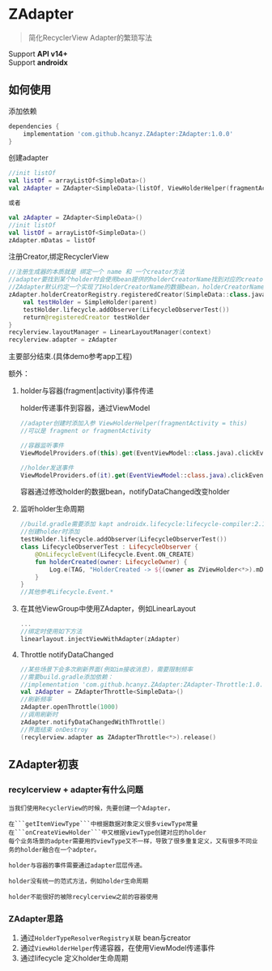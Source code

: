 ZAdapter
===

> 简化RecyclerView Adapter的繁琐写法

Support **API v14+**  
Support **androidx** 

## 如何使用

添加依赖
```groovy
dependencies {
    implementation 'com.github.hcanyz.ZAdapter:ZAdapter:1.0.0'
}
```

创建adapter
```kotlin
//init listOf
val listOf = arrayListOf<SimpleData>()
val zAdapter = ZAdapter<SimpleData>(listOf, ViewHolderHelper(fragmentActivity = this))

或者

val zAdapter = ZAdapter<SimpleData>()
//init listOf
val listOf = arrayListOf<SimpleData>()
zAdapter.mDatas = listOf
```

注册Creator,绑定RecyclerView
```kotlin
//注册生成器的本质就是 绑定一个 name 和 一个creator方法
//adapter要找到某个holder时会使用bean提供的holderCreatorName找到对应的creator方法，生成holdre
//ZAdapter默认约定一个实现了IHolderCreatorName的数据bean，holderCreatorName返回当前类的全类名
zAdapter.holderCreatorRegistry.registeredCreator(SimpleData::class.java.name) { parent ->
    val testHolder = SimpleHolder(parent)
    testHolder.lifecycle.addObserver(LifecycleObserverTest())
    return@registeredCreator testHolder
}
recylerview.layoutManager = LinearLayoutManager(context)
recylerview.adapter = zAdapter
```
主要部分结束.(具体demo参考app工程)

额外：   
1. holder与容器(fragment|activity)事件传递

    holder传递事件到容器，通过ViewModel
    ```kotlin
    //adapter创建时添加入参 ViewHolderHelper(fragmentActivity = this)
    //可以是 fragment or fragmentActivity

    //容器监听事件
    ViewModelProviders.of(this).get(EventViewModel::class.java).clickEvent.observe(...)

    //holder发送事件
    ViewModelProviders.of(it).get(EventViewModel::class.java).clickEvent.postValue(...)
    ```
    容器通过修改holder的数据bean，notifyDataChanged改变holder
2. 监听holder生命周期
    ```kotlin
    //build.gradle需要添加 kapt androidx.lifecycle:lifecycle-compiler:2.1.0
    //创建holder时添加
    testHolder.lifecycle.addObserver(LifecycleObserverTest())
    class LifecycleObserverTest : LifecycleObserver {
        @OnLifecycleEvent(Lifecycle.Event.ON_CREATE)
        fun holderCreated(owner: LifecycleOwner) {
            Log.e(TAG, "HolderCreated -> ${(owner as ZViewHolder<*>).mData}")
        }
    }
    //其他参考Lifecycle.Event.*
    ```
3. 在其他ViewGroup中使用ZAdapter，例如LinearLayout
    ```kotlin
    ...
    //绑定时使用如下方法
    linearlayout.injectViewWithAdapter(zAdapter)
    ```
4. Throttle notifyDataChanged
    ```kotlin
    //某些场景下会多次刷新界面(例如im接收消息)，需要限制频率
    //需要build.gradle添加依赖： 
    //implementation 'com.github.hcanyz.ZAdapter:ZAdapter-Throttle:1.0.0'
    val zAdapter = ZAdapterThrottle<SimpleData>()
    //刷新频率
    zAdapter.openThrottle(1000)
    //调用刷新时
    zAdapter.notifyDataChangedWithThrottle()
    //界面结束 onDestroy
    (recylerview.adapter as ZAdapterThrottle<*>).release()
    ```

## ZAdapter初衷

### recylcerview + adapter有什么问题

    当我们使用RecyclerView的时候，先要创建一个Adapter，  

    在```getItemViewType```中根据数据对象定义很多viewType常量   
    在```onCreateViewHolder```中又根据viewType创建对应的holder   
    每个业务场景的adpter需要用的viewType又不一样，导致了很多重复定义，又有很多不同业务的holder融合在一个adpter。

    holder与容器的事件需要通过adapter层层传递。

    holder没有统一的范式方法，例如holder生命周期

    holder不能很好的被除recylcerview之前的容器使用

### ZAdapter思路

1. 通过```HolderTypeResolverRegistry关联``` bean与creator
2. 通过```ViewHolderHelper```传递容器，在使用ViewModel传递事件
3. 通过lifecycle 定义holder生命周期